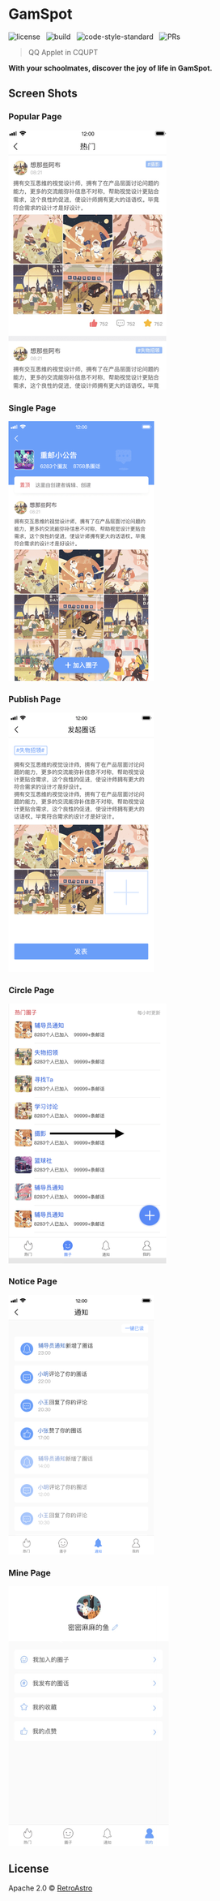 # GamSpot

![license](https://img.shields.io/badge/license-Apache--2.0-blue.svg) &nbsp; ![build](https://img.shields.io/badge/build-passing-brightgreen.svg) &nbsp; ![code-style-standard](https://img.shields.io/badge/code--style-standard-brightgreen.svg) &nbsp; ![PRs](https://img.shields.io/badge/PRs-welcome-brightgreen.svg) 

> QQ Applet in CQUPT

**With your schoolmates, discover the joy of life in GamSpot.** 

## Screen Shots 

### Popular Page

<img src="./assets/popular.png" style="zoom: 50%;" />

### Single Page

<img src="./assets/single.png" style="zoom: 50%;" />

### Publish Page

<img src="./assets/publish.png" style="zoom: 50%;" />

### Circle Page

<img src="./assets/circle.png" style="zoom: 50%;" />

### Notice Page

<img src="./assets/notice.png" style="zoom: 50%;" />

### Mine Page

<img src="./assets/mine.png" style="zoom: 50%;" />

## License

Apache 2.0 © [RetroAstro](https://github.com/RetroAstro)
